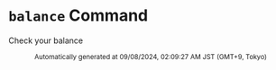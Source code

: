 # `balance` Command

Check your balance

<div align="center"><sub>Automatically generated at 09/08/2024, 02:09:27 AM JST (GMT+9, Tokyo)</sub></div>